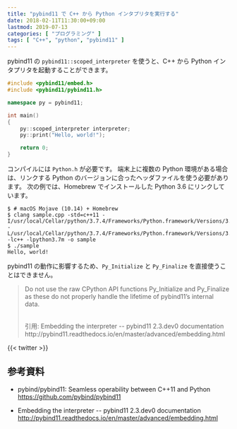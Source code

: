 ```yaml
---
title: "pybind11 で C++ から Python インタプリタを実行する"
date: 2018-02-11T11:30:00+09:00
lastmod: 2019-07-13
categories: [ "プログラミング" ]
tags: [ "C++", "python", "pybind11" ]
---
```


pybind11 の `pybind11::scoped_interpreter` を使うと、C++ から Python インタプリタを起動することができます。

```cpp
#include <pybind11/embed.h>
#include <pybind11/pybind11.h>

namespace py = pybind11;

int main()
{
    py::scoped_interpreter interpreter;
    py::print("Hello, world!");

    return 0;
}
```

コンパイルには `Python.h` が必要です。
端末上に複数の Python 環境がある場合は、リンクする Python のバージョンに合ったヘッダファイルを使う必要があります。
次の例では、Homebrew でインストールした Python 3.6 にリンクしています。

```console
$ # macOS Mojave (10.14) + Homebrew
$ clang sample.cpp -std=c++11 -I/usr/local/Cellar/python/3.7.4/Frameworks/Python.framework/Versions/3.7/include/python3.7m -L/usr/local/Cellar/python/3.7.4/Frameworks/Python.framework/Versions/3.7/lib -lc++ -lpython3.7m -o sample
$ ./sample
Hello, world!
```

pybind11 の動作に影響するため、`Py_Initialize` と `Py_Finalize` を直接使うことはできません。

> Do not use the raw CPython API functions Py_Initialize and Py_Finalize as these do not properly handle the lifetime of pybind11’s internal data.
>
> <br />
> 引用: Embedding the interpreter -- pybind11 2.3.dev0 documentation<br />
> <span style="word-break: break-all;">
> http://pybind11.readthedocs.io/en/master/advanced/embedding.html
> </span>

{{< twitter >}}

## 参考資料
- pybind/pybind11: Seamless operability between C++11 and Python<br />
  <span style="word-break: break-all;">
  https://github.com/pybind/pybind11
  </span>

- Embedding the interpreter -- pybind11 2.3.dev0 documentation<br />
  <span style="word-break: break-all;">
  http://pybind11.readthedocs.io/en/master/advanced/embedding.html
  </span>
